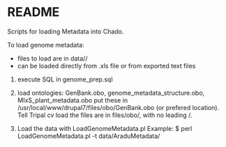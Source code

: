 # README #

Scripts for loading Metadata into Chado.


To load genome metadata:
  - files to load are in data/<genome>/
  - can be loaded directly from .xls file or from exported text files
  
  1. execute SQL in genome_prep.sql
  
  2. load ontologies:
       GenBank.obo, genome_metadata_structure.obo, MIxS_plant_metadata.obo
     put these in /usr/local/www/drupal7/files/obo/GenBank.obo (or prefered
     location). Tell Tripal cv load the files are in files/obo/<filename>,
     with no leading /.
       
  3. Load the data with LoadGenomeMetadata.pl
       Example:
         $ perl LoadGenomeMetadata.pl -t data/AraduMetadata/
       
